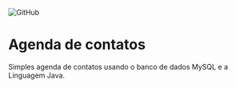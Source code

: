 ![GitHub](https://img.shields.io/github/license/giovannaagil/agenda?style=for-the-badge)
# Agenda de contatos

Simples agenda de contatos usando o banco de dados MySQL e a Linguagem Java.
